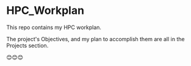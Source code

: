 # HPC_Workplan

This repo contains my HPC workplan.

The project's Objectives, and my plan to accomplish them are all in the Projects section.

😊😊😊
